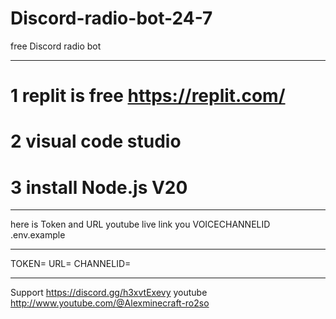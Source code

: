 # Discord-radio-bot-24-7

free Discord radio bot 
________________________________________________________________________________________________________________________________________________
# 1 replit is free https://replit.com/
# 2 visual code studio
# 3 install Node.js V20
________________________________________________________________________________________________________________________________________________

here is Token and URL youtube live link you VOICECHANNELID .env.example
________________________________________________________________________________________________________________________________________________

TOKEN=
URL=
CHANNELID=
_________________________________________________________________________________________________________________________________________________
Support https://discord.gg/h3xvtExevy
youtube http://www.youtube.com/@Alexminecraft-ro2so
